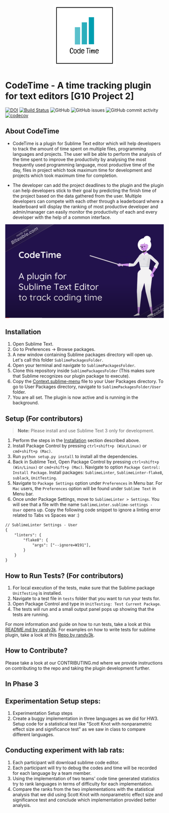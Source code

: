<p align="center">
  <img
    width="200"
    src="https://raw.githubusercontent.com/Shahil98/SE_Fall20_Project-1/master/logo.png"
    alt="CodeTime"
  />
</p>

# CodeTime - A time tracking plugin for text editors [G10 Project 2]
[![DOI](https://zenodo.org/badge/295515546.svg)](https://zenodo.org/badge/latestdoi/295515546)
[![Build Status](https://travis-ci.org/Shahil98/SE_Fall20_Project-1.svg?branch=master)](https://travis-ci.org/Shahil98/SE_Fall20_Project-1)
![GitHub](https://img.shields.io/github/license/Shahil98/SE_Fall20_Project-1)
![GitHub issues](https://img.shields.io/github/issues/Shahil98/SE_Fall20_Project-1)
![GitHub commit activity](https://img.shields.io/github/commit-activity/w/Shahil98/SE_Fall20_Project-1)
[![codecov](https://codecov.io/gh/Shahil98/SE_Fall20_Project-1/branch/master/graph/badge.svg?token=EIN9L33BIG)](undefined)

## About CodeTime

- CodeTime is a plugin for Sublime Text editor which will help developers to track the amount of time spent on multiple files, programming languages and projects. The user will be able to perform the analysis of the time spent to improve the productivity by analysing the most frequently used programming language, most productive time of the day, files in project which took maximum time for development and projects which took maximum time for completion.

- The developer can add the project deadlines to the plugin and the plugin can help developers stick to their goal by predicting the finish time of the project based on the data gathered from the user. Multiple developers can compete with each other through a leaderboard where a leaderboard will display the ranking of most productive developer and admin/manager can easily monitor the productivity of each and every developer with the help of a common interface.

[![CodeTime Promo Video](https://raw.githubusercontent.com/Shahil98/SE_Fall20_Project-1/master/youtube.png)](https://www.youtube.com/watch?v=ihT-86GRh80&feature=youtu.be)


## Installation

1. Open Sublime Text.
2. Go to Preferences -> Browse packages.
3. A new window containing Sublime packages directory will open up. Let's call this folder `SublimePackagesFolder`.
4. Open your terminal and navigate to `SublimePackagesFolder`.
5. Clone this repository inside `SublimePackagesFolder` (This makes sure that Sublime recognizes our plugin package to execute).
6. Copy the [Context.sublime-menu](code/SublimePlugin/Config/Context.sublime-menu) file to your User Packages directory. To go to User Packages directory, navigate to `SublimePackagesFolder/User` folder.
7. You are all set. The plugin is now active and is running in the background.

## Setup (For contributors)

> <strong>Note:</strong> Please install and use Sublime Text 3 only for development.

1. Perform the steps in the [Installation](https://github.com/oaaky/SE_Fall20_Project-1#installation-for-non-contributors) section described above.
2. Install Package Control by pressing `ctrl+shift+p (Win/Linux)` or `cmd+shift+p (Mac)`.
3. Run `python setup.py install` to install all the dependencies.
4. Back in Sublime Text, Open Package Control by pressing `ctrl+shift+p (Win/Linux)` or `cmd+shift+p (Mac)`. Navigate to option `Package Control: Install Package`. Install  packages: `SublimeLinter`, `SublimeLinter-flake8`, `sublack`, `UnitTesting`.
5. Navigate to `Package Settings` option under `Preferences` in Menu bar. For `Mac` users, the `Preferences` option will be found under `Sublime Text` in Menu bar.
6. Once under Package Settings, move to `SublimeLinter > Settings`. You will see that a file with the name `SublimeLinter.sublime-settings - User` opens up. Copy the following code snippet to ignore a linting error related to Tabs vs Spaces war :)
```
// SublimeLinter Settings - User
{
    "linters": {
        "flake8": {
            "args": ["--ignore=W191"],
        }
    }
}

```

## How to Run Tests? (For contributors)

1. For local execution of the tests, make sure that the Sublime package `UnitTesting` is installed. 
2. Navigate to a test file in `tests` folder that you want to run your tests for. 
3. Open Package Control and type in `UnitTesting: Test Current Package`. 
4. The tests will run and a small output panel pops up showing that the tests are running.

For more information and guide on how to run tests, take a look at this [README.md by randy3k](https://github.com/randy3k/UnitTesting/blob/master/README.md). For examples on how to write tests for sublime plugin, take a look at this [Repo by randy3k](https://github.com/randy3k/UnitTesting-example).

## How to Contribute?

Please take a look at our CONTRIBUTING.md where we provide instructions on contributing to the repo and taking the plugin development further.

## In Phase 3
## Experimentation Setup steps:
 
1. Experimentation Setup steps
2. Create a buggy implementation in three languages as we did for HW3.
Setup code for a statistical test like "Scott Knot with nonparametric effect size and significance test" as we saw in class to compare different languages.

## Conducting experiment with lab rats:
1. Each participant will download sublime code editor.
2. Each participant will try to debug the codes and time will be recorded for each language by a team member.
3. Using the implementation of two teams' code time generated statistics try to rank languages in terms of difficulty for each implementation.
4. Compare the ranks from the two implementations with the statistical analysis that we did using Scott Knot with nonparametric effect size and significance test and conclude which implementation provided better analysis.

